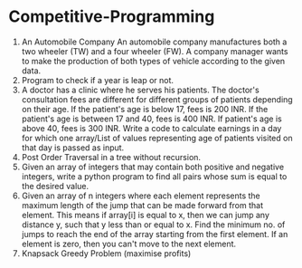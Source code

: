 # Competitive-Programming

1. An Automobile Company An automobile company manufactures both a two wheeler (TW) and a four wheeler (FW). A company manager wants to make the production of both types of vehicle according to the given data.
2. Program to check if a year is leap or not.
3. A doctor has a clinic where he serves his patients. The doctor's consultation fees are different for different groups of patients depending on their age. If the patient's age is below 17, fees is 200 INR. If the patient's age is between 17 and 40, fees is 400 INR. If patient's age is above 40, fees is 300 INR. Write a code to calculate earnings in a day for which one array/List of values representing age of patients visited on that day is passed as input.
4. Post Order Traversal in a tree without recursion.
5. Given an array of integers that may contain both positive and negative integers, write a python program to find all pairs whose sum is equal to the desired value.
6. Given an array of n integers where each element represents the maximum length of the jump that can be made forward from that element. This means if array[i] is equal to x, then we can jump any distance y, such that y less than or equal to x. Find the minimum no. of jumps to reach the end of the array starting from the first element. If an element is zero, then you can't move to the next element.
7. Knapsack Greedy Problem (maximise profits)